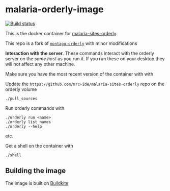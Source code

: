 # malaria-orderly-image

[![Build status](https://badge.buildkite.com/a1f54f82795e6544edc97731fd72798f33b2b2eeb3fa148a7d.svg)](https://buildkite.com/mrc-ide/malaria-orderly-image)

This is the docker container for [malaria-sites-orderly](https://github.com/mrc-ide/malaria-sites-orderly).

This repo is a fork of [`montagu-orderly`](https://github.com/vimc/montagu-orderly) with minor modifications

**Interaction with the server**.  These commands interact with the orderly server on the *same host* as you run it.  If you run these on your desktop they will not affect any other machine.

Make sure you have the most recent version of the container with with

Update the `https://github.com/mrc-ide/malaria-sites-orderly` repo on the orderly volume

```
./pull_sources
```

Run orderly commands with

```
./orderly run <name>
./orderly list names
./orderly --help
```

etc.

Get a shell on the container with

```
./shell
```

## Building the image

The image is built on [Buildkite](https://buildkite.com/mrc-ide/hiv-orderly)
